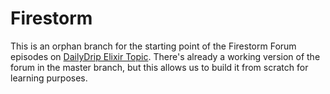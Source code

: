 # Firestorm

This is an orphan branch for the starting point of the Firestorm Forum episodes
on [DailyDrip Elixir Topic](https://www.dailydrip.com/topics/elixir). There's
already a working version of the forum in the master branch, but this allows us
to build it from scratch for learning purposes.

